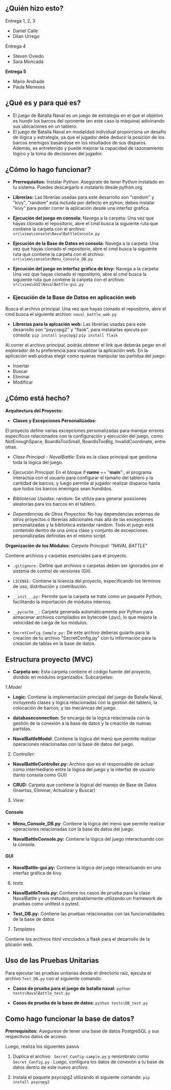 ## ¿Quién hizo esto?

Entrega 1, 2, 3
- Daniel Calle
- Dilan Urrego

Entrega 4
- Steven Oviedo
- Sara Moncada

**Entrega 5**
- Mario Andrade
- Paula Meneses

## ¿Qué es y para qué es?

- El juego de Batalla Naval es un juego de estrategia en el que el objetivo es hundir los barcos del oponente (en este caso la máquina) adivinando sus ubicaciones en un tablero.
- El juego de Batalla Naval en modalidad individual proporciona un desafío de lógica y estrategia, ya que el jugador debe deducir la posición de los barcos enemigos basándose en los resultados de sus disparos. Además, es entretenido y puede mejorar la capacidad de razonamiento lógico y la toma de decisiones del jugador.

## ¿Cómo lo hago funcionar?

- **Prerrequisitos:**
Instalar Python: Asegúrate de tener Python instalado en tu sistema. Puedes descargarlo e instalarlo desde python.org.

- **Librerías:** Las librerías usadas para este desarrollo son "random" y "kivy", "random" está incluida por defecto en pyhon; debes instalar "kivy" para poder correr la aplicación desde una interfaz gráfica.


- **Ejecución del juego en consola:**
Navega a la carpeta: Una vez que hayas clonado el repositorio, abre el cmd busca la siguiente ruta que contiene la carpeta con el archivo:
```src\view\console\NavalBattleConsole.py```

- **Ejecución de la Base de Datos en consola:**
Navega a la carpeta: Una vez que hayas clonado el repositorio, abre el cmd busca la siguiente ruta que contiene la carpeta con el archivo:
```src\view\console\Menu_Console_DB.py```

- **Ejecución del juego en interfaz gráfica de kivy:**
Navega a la carpeta: Una vez que hayas clonado el repositorio, abre el cmd busca la siguiente ruta que contiene la carpeta con el archivo:
```src\view\GUI\NavalBattle-gui.py```

- ### **Ejecución de la Base de Datos en aplicación web**
Busca el archivo principal: Una vez que hayas clonado el repositorio, abre el cmd busca el siguiente archivo:
```naval_battle_web.py```

- **Librerías para la aplcación web:** Las librerías usadas para este desarrollo son "psycopg2" y "flask", para instalarlas ejecuta por consola: 
```pip install psycopg2```
```pip install flask```

Al correr el archivo principal, podrás obtener el link que deberás pegar en el explorador de tu preferencia para visualizar la aplicación web.
En la aplicación web podras elegir como quieras manipular las partidsa del juego:
- Insertar
- Buscar
- Eliminar
- Modificar



## ¿Cómo está hecho?

**Arquitectura del Proyecto:**

- **Clases y Excepciones Personalizadas:**

El proyecto define varias excepciones personalizadas para manejar errores específicos relacionados con la configuración y ejecución del juego, como NotEnoughSpace, BoardIsTooSmall, BoardIsTooBig, InvalidCoordinate, entre otras.

- *Clase Principal - NavalBattle:* Esta es la clase principal que gestiona toda la lógica del juego.

- *Ejecución Principal:* En el bloque if __name__ == "__main__":, el programa interactúa con el usuario para configurar el tamaño del tablero y la cantidad de barcos, y luego permite al jugador realizar disparos hasta que todos los barcos enemigos sean hundidos.

- *Bibliotecas Usadas:* random: Se utiliza para generar posiciones aleatorias para los barcos en el tablero.

- *Dependencias de Otros Proyectos:* No hay dependencias externas de otros proyectos o librerías adicionales más allá de las excepciones personalizadas y la biblioteca estándar random. Todo el juego está contenido dentro de una única clase y conjunto de excepciones personalizadas definidas en el mismo script.

**Organización de los Módulos:**
*Carpeta Principal: "NAVAL BATTLE"*

Contiene archivos y carpetas esenciales para el proyecto.

- ```.gitignore:``` Define qué archivos o carpetas deben ser ignorados por el sistema de control de versiones (Git).

- ```LICENSE:``` Contiene la licencia del proyecto, especificando los términos de uso, distribución y contribución.

- ```__init__.py:``` Permite que la carpeta se trate como un paquete Python, facilitando la importación de módulos internos.
- ```__pycache__:``` Carpeta generada automáticamente por Python para almacenar archivos compilados en bytecode (.pyc), lo que mejora la velocidad de carga de los módulos.

- ```SecretConfig_Sample.py:``` De este archivo deberas guiarte para la creación de tu archivo "SecretConfig.py" con tu información para la creación de tablas en la base de datos. 


## Estructura proyecto (MVC)

- **Carpeta src:**
Esta carpeta contiene el código fuente del proyecto, dividido en módulos organizados.
Subcarpetas:

1.*Model*

- **Logic:** Contiene la implementación principal del juego de Batalla Naval, incluyendo clases y lógica relacionadas con la gestión del tablero, la colocación de barcos, y las mecánicas del juego.

- **databaseconnection:** Se encarga de la lógica relacionada con la gestión de la conexión a la base de datos y la creación de nuevas partidas.

- **NavalBattleModel**: Contiene la lógica del menú que permite realizar operaciones relacionadas con la base de datos del juego.


2. *Controller:*

- **NavalBattleController.py:** Archivo que es el responsable de actuar como intermediario entre la lógica del juego y la interfaz de usuario (tanto consola como GUI)

- **CRUD:** Carpeta que contiene la lógical del manejo de Base de Datos (Insertas, Eliminar, Actualizar y Buscar)

3. *View:*

#### Console
- **Menu_Console_DB.py**: Contiene la lógica del menú que permite realizar operaciones relacionadas con la base de datos del juego.

- **NavalBattleConsole.py:** Contiene la lógica del juego interactuando con la consola.

#### GUI

- **NavalBattle-gui.py:** Contiene la lógica del juego interactuando en una interfaz gráfica de kivy


6. *tests*

- **NavalBattleTests.py:** Contiene los casos de prueba para la clase NavalBattle y sus métodos, probablemente utilizando un framework de pruebas como unittest o pytest.

- **Test_DB.py:** Contiene las pruebas relacionadas con las funcionalidades de la base de datos

7. *Templates*

Contiene los archivos html vinculados a flask para el desarrollo de la plicaión web.

## Uso de las Pruebas Unitarias 

Para ejecutar las pruebas unitarias desde el directorio raíz, ejecuta el archivo ```Test_DB.py``` con el siguiente comando:

- **Casos de prueba para el juego de batalla naval:**
```python tests\NavalBattle_test.py``` 

- **Casos de prueba de la base de datos:**
```python tests\DB_test.py```  


## Como hago funcionar la base de datos?

**Prerrequisitos:** Asegurese de tener una base de datos PostgreSQL y sus respectivos datos de acceso.

Luego, realiza los siguientes pasos

1. Duplica el archivo ``` Secret_Config-sample.py```  y renómbralo como ``` Secret_Config.py``` . Luego, configura los datos de conexión a tu base de datos dentro de este nuevo archivo.

2. Instala el paquete psycopg2 utilizando el siguiente comando:
```pip install psycopg2```
